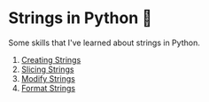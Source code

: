 # Strings in Python :snake:
Some skills that I've learned about strings in Python.

1.  [Creating Strings](creating-strings.py)
2.  [Slicing Strings](slicing-strings.py)
3.  [Modify Strings](modify-strings.py)
4.  [Format Strings](format-strings.py)
